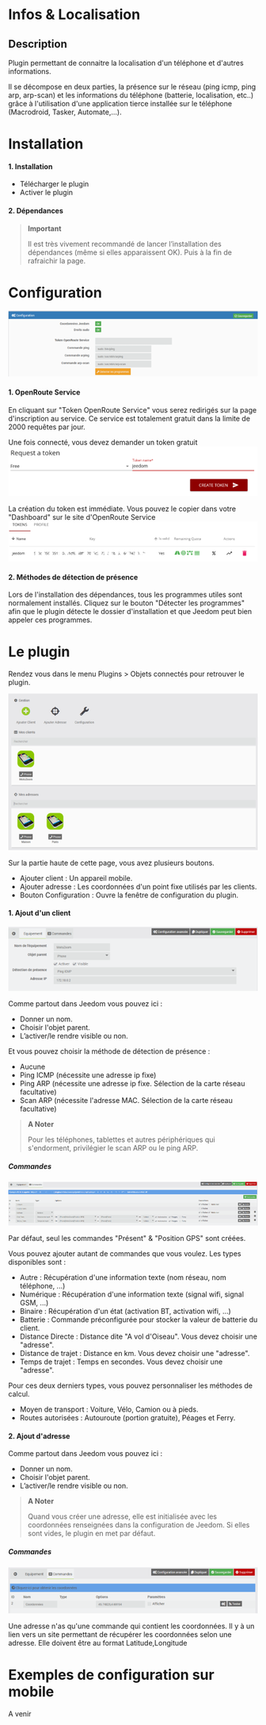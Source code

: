 Infos & Localisation
=============

Description
-----------
Plugin permettant de connaitre la localisation d'un téléphone et d'autres informations.

Il se décompose en deux parties, la présence sur le réseau (ping icmp, ping arp, arp-scan) et les informations du téléphone (batterie, localisation, etc..) grâce à l'utilisation d'une application tierce installée sur le téléphone (Macrodroid, Tasker, Automate,...).

Installation 
============

#### 1. Installation
- Télécharger le plugin
- Activer le plugin

#### 2. Dépendances
> **Important**
>
> Il est très vivement recommandé de lancer l’installation des dépendances (même si elles apparaissent OK). Puis à la fin de rafraichir la page.

Configuration 
============
![Configuration](../images/1_configuration.png)

#### 1. OpenRoute Service

En cliquant sur "Token OpenRoute Service" vous serez redirigés sur la page d'inscription au service.
Ce service est totalement gratuit dans la limite de 2000 requêtes par jour.

Une fois connecté, vous devez demander un token gratuit
![CreationToken](../images/2_creatoken.png)

La création du token est immédiate. Vous pouvez le copier dans votre "Dashboard" sur le site d'OpenRoute Service
![RecupToken](../images/3_copytoken.png)

#### 2. Méthodes de détection de présence

Lors de l'installation des dépendances, tous les programmes utiles sont normalement installés.
Cliquez sur le bouton "Détecter les programmes" afin que le plugin détecte le dossier d'installation et que Jeedom peut bien appeler ces programmes.

Le plugin
=========

Rendez vous dans le menu Plugins &gt; Objets connectés pour retrouver le plugin.

![AccueilPlugin](../images/4_plugin.png)

Sur la partie haute de cette page, vous avez plusieurs boutons.
- Ajouter client : Un appareil mobile.
- Ajouter adresse : Les coordonnées d'un point fixe utilisés par les clients.
- Bouton Configuration : Ouvre la fenêtre de configuration du plugin.

#### 1. Ajout d'un client

![ClientConfig](../images/6_equipement.png)

Comme partout dans Jeedom vous pouvez ici :

- Donner un nom.
- Choisir l'objet parent.
- L’activer/le rendre visible ou non.

Et vous pouvez choisir la méthode de détection de présence :
- Aucune
- Ping ICMP (nécessite une adresse ip fixe)
- Ping ARP (nécessite une adresse ip fixe. Sélection de la carte réseau facultative)
- Scan ARP (nécessite l'adresse MAC. Sélection de la carte réseau facultative)

> **A Noter**
>
> Pour les téléphones, tablettes et autres périphériques qui s'endorment, privilégier le scan ARP ou le ping ARP. 

##### Commandes

![ClientConfig](../images/7_cmdclient.png)

Par défaut, seul les commandes "Présent" & "Position GPS" sont créées.

Vous pouvez ajouter autant de commandes que vous voulez. Les types disponibles sont :
- Autre : Récupération d'une information texte (nom réseau, nom téléphone, ...)
- Numérique : Récupération d'une information texte (signal wifi, signal GSM, ...)
- Binaire : Récupération d'un état (activation BT, activation wifi, ...)
- Batterie : Commande préconfigurée pour stocker la valeur de batterie du client.
- Distance Directe : Distance dite "A vol d'Oiseau". Vous devez choisir une "adresse".
- Distance de trajet : Distance en km. Vous devez choisir une "adresse".
- Temps de trajet : Temps en secondes. Vous devez choisir une "adresse".

Pour ces deux derniers types, vous pouvez personnaliser les méthodes de calcul.
- Moyen de transport : Voiture, Vélo, Camion ou à pieds.
- Routes autorisées : Autouroute (portion gratuite), Péages et Ferry.

#### 2. Ajout d'adresse

Comme partout dans Jeedom vous pouvez ici :

- Donner un nom.
- Choisir l'objet parent.
- L’activer/le rendre visible ou non.

> **A Noter**
>
> Quand vous créer une adresse, elle est initialisée avec les coordonnées renseignées dans la configuration de Jeedom. Si elles sont vides, le plugin en met par défaut.

##### Commandes

![CMDAdresse](../images/5_cmdfixe.png)

Une adresse n'as qu'une commande qui contient les coordonnées.
Il y à un lien vers un site permettant de récupérer les coordonnées selon une adresse.
Elle doivent être au format Latitude,Longitude

Exemples de configuration sur mobile
=========

A venir
